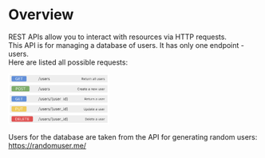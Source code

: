 # Overview
REST APIs allow you to interact with resources via HTTP requests.  
This API is for managing a database of users. It has only one endpoint - users.  
Here are listed all possible requests:

<img src="https://github.com/gosia-b/rest-api/blob/main/requests.png" width="40%">

Users for the database are taken from the API for generating random users: https://randomuser.me/
